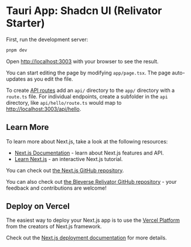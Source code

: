 # Tauri App: Shadcn UI (Relivator Starter)

First, run the development server:

```bash
pnpm dev
```

Open [http://localhost:3003](http://localhost:3003) with your browser to see the result.

You can start editing the page by modifying `app/page.tsx`. The page auto-updates as you edit the file.

To create [API routes](https://nextjs.org/docs/app/building-your-application/routing/router-handlers) add an `api/` directory to the `app/` directory with a `route.ts` file. For individual endpoints, create a subfolder in the `api` directory, like `api/hello/route.ts` would map to [http://localhost:3003/api/hello](http://localhost:3003/api/hello).

## Learn More

To learn more about Next.js, take a look at the following resources:

- [Next.js Documentation](https://nextjs.org/docs) - learn about Next.js features and API.
- [Learn Next.js](https://nextjs.org/learn/foundations/about-nextjs) - an interactive Next.js tutorial.

You can check out [the Next.js GitHub repository](https://github.com/vercel/next.js).

You can also check out [the Bleverse Relivator GitHub repository](https://github.com/blefnk/relivator) - your feedback and contributions are welcome!

## Deploy on Vercel

The easiest way to deploy your Next.js app is to use the [Vercel Platform](https://vercel.com/new) from the creators of Next.js framework.

Check out the [Next.js deployment documentation](https://nextjs.org/docs/deployment) for more details.
